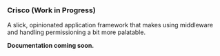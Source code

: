 ### Crisco (Work in Progress)

A slick, opinionated application framework that makes using middleware
and handling permissioning a bit more palatable.


**Documentation coming soon.**
